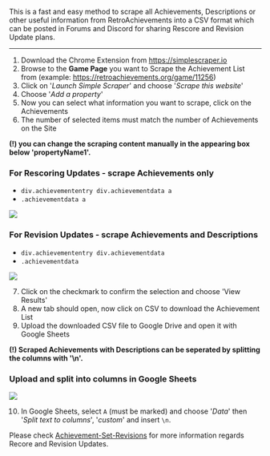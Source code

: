 This is a fast and easy method to scrape all Achievements, Descriptions or other useful information from RetroAchievements into a CSV format which can be posted in Forums and Discord for sharing Rescore and Revision Update plans.

---

1. Download the Chrome Extension from https://simplescraper.io
2. Browse to the **Game Page** you want to Scrape the Achievement List from (example: https://retroachievements.org/game/11256)
3. Click on '_Launch Simple Scraper_' and choose '_Scrape this website_'
4. Choose '_Add a property_'
5. Now you can select what information you want to scrape, click on the Achievements
6. The number of selected items must match the number of Achievements on the Site

**(!) you can change the scraping content manually in the appearing box below 'propertyName1'.**

### For Rescoring Updates - scrape Achievements only

- `div.achievemententry div.achievementdata a`
- `.achievementdata a`

![](https://drive.google.com/uc?id=1GgLHQIYx19ANNKhoUWNo1YILHq3jRzZF)

### For Revision Updates - scrape Achievements and Descriptions

- `div.achievemententry div.achievementdata`
- `.achievementdata`

![](https://drive.google.com/uc?id=1_PLlkB3PDMcGYQbym1j2egSac54Rvmb8)

7. Click on the checkmark to confirm the selection and choose 'View Results'
8. A new tab should open, now click on CSV to download the Achievement List
9. Upload the downloaded CSV file to Google Drive and open it with Google Sheets

**(!) Scraped Achievements with Descriptions can be seperated by splitting the columns with '\n'.**

### Upload and split into columns in Google Sheets

![](https://drive.google.com/uc?id=1wcZD_DrkTQnTQnFvBIjQsk2xEOmUEzqm)

10. In Google Sheets, select `A` (must be marked) and choose '_Data_' then '_Split text to columns_', '_custom_' and insert `\n`.

Please check [Achievement-Set-Revisions](http://docs.retroachievements.org/Achievement-Set-Revisions/) for more information regards Recore and Revision Updates.
